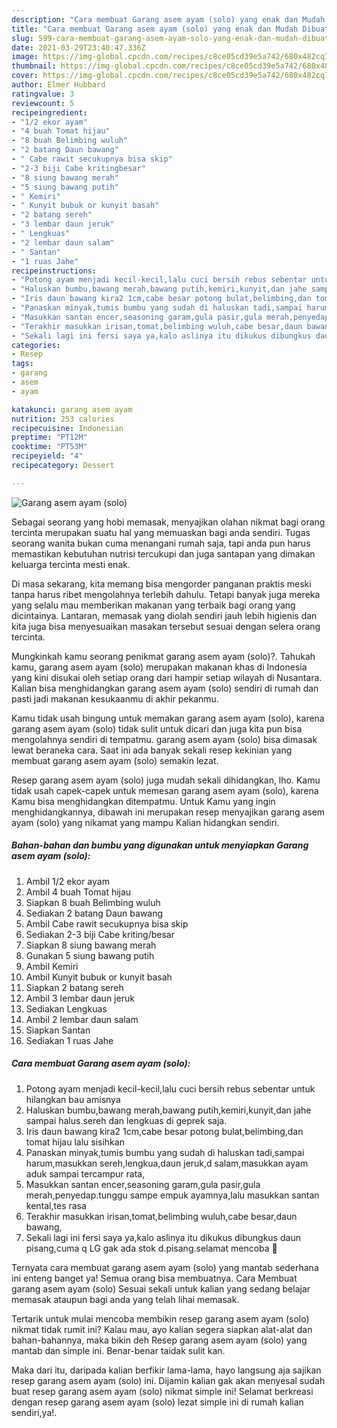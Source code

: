 ```yaml
---
description: "Cara membuat Garang asem ayam (solo) yang enak dan Mudah Dibuat"
title: "Cara membuat Garang asem ayam (solo) yang enak dan Mudah Dibuat"
slug: 599-cara-membuat-garang-asem-ayam-solo-yang-enak-dan-mudah-dibuat
date: 2021-03-29T23:40:47.336Z
image: https://img-global.cpcdn.com/recipes/c8ce05cd39e5a742/680x482cq70/garang-asem-ayam-solo-foto-resep-utama.jpg
thumbnail: https://img-global.cpcdn.com/recipes/c8ce05cd39e5a742/680x482cq70/garang-asem-ayam-solo-foto-resep-utama.jpg
cover: https://img-global.cpcdn.com/recipes/c8ce05cd39e5a742/680x482cq70/garang-asem-ayam-solo-foto-resep-utama.jpg
author: Elmer Hubbard
ratingvalue: 3
reviewcount: 5
recipeingredient:
- "1/2 ekor ayam"
- "4 buah Tomat hijau"
- "8 buah Belimbing wuluh"
- "2 batang Daun bawang"
- " Cabe rawit secukupnya bisa skip"
- "2-3 biji Cabe kritingbesar"
- "8 siung bawang merah"
- "5 siung bawang putih"
- " Kemiri"
- " Kunyit bubuk or kunyit basah"
- "2 batang sereh"
- "3 lembar daun jeruk"
- " Lengkuas"
- "2 lembar daun salam"
- " Santan"
- "1 ruas Jahe"
recipeinstructions:
- "Potong ayam menjadi kecil-kecil,lalu cuci bersih rebus sebentar untuk hilangkan bau amisnya"
- "Haluskan bumbu,bawang merah,bawang putih,kemiri,kunyit,dan jahe sampai halus.sereh dan lengkuas di geprek saja."
- "Iris daun bawang kira2 1cm,cabe besar potong bulat,belimbing,dan tomat hijau lalu sisihkan"
- "Panaskan minyak,tumis bumbu yang sudah di haluskan tadi,sampai harum,masukkan sereh,lengkua,daun jeruk,d salam,masukkan ayam aduk sampai tercampur rata,"
- "Masukkan santan encer,seasoning garam,gula pasir,gula merah,penyedap.tunggu sampe empuk ayamnya,lalu masukkan santan kental,tes rasa"
- "Terakhir masukkan irisan,tomat,belimbing wuluh,cabe besar,daun bawang,"
- "Sekali lagi ini fersi saya ya,kalo aslinya itu dikukus dibungkus daun pisang,cuma q LG gak ada stok d.pisang.selamat mencoba 🥰"
categories:
- Resep
tags:
- garang
- asem
- ayam

katakunci: garang asem ayam 
nutrition: 253 calories
recipecuisine: Indonesian
preptime: "PT12M"
cooktime: "PT53M"
recipeyield: "4"
recipecategory: Dessert

---
```



![Garang asem ayam (solo)](https://img-global.cpcdn.com/recipes/c8ce05cd39e5a742/680x482cq70/garang-asem-ayam-solo-foto-resep-utama.jpg)

Sebagai seorang yang hobi memasak, menyajikan olahan nikmat bagi orang tercinta merupakan suatu hal yang memuaskan bagi anda sendiri. Tugas seorang  wanita bukan cuma menangani rumah saja, tapi anda pun harus memastikan kebutuhan nutrisi tercukupi dan juga santapan yang dimakan keluarga tercinta mesti enak.

Di masa  sekarang, kita memang bisa mengorder panganan praktis meski tanpa harus ribet mengolahnya terlebih dahulu. Tetapi banyak juga mereka yang selalu mau memberikan makanan yang terbaik bagi orang yang dicintainya. Lantaran, memasak yang diolah sendiri jauh lebih higienis dan kita juga bisa menyesuaikan masakan tersebut sesuai dengan selera orang tercinta. 



Mungkinkah kamu seorang penikmat garang asem ayam (solo)?. Tahukah kamu, garang asem ayam (solo) merupakan makanan khas di Indonesia yang kini disukai oleh setiap orang dari hampir setiap wilayah di Nusantara. Kalian bisa menghidangkan garang asem ayam (solo) sendiri di rumah dan pasti jadi makanan kesukaanmu di akhir pekanmu.

Kamu tidak usah bingung untuk memakan garang asem ayam (solo), karena garang asem ayam (solo) tidak sulit untuk dicari dan juga kita pun bisa mengolahnya sendiri di tempatmu. garang asem ayam (solo) bisa dimasak lewat beraneka cara. Saat ini ada banyak sekali resep kekinian yang membuat garang asem ayam (solo) semakin lezat.

Resep garang asem ayam (solo) juga mudah sekali dihidangkan, lho. Kamu tidak usah capek-capek untuk memesan garang asem ayam (solo), karena Kamu bisa menghidangkan ditempatmu. Untuk Kamu yang ingin menghidangkannya, dibawah ini merupakan resep menyajikan garang asem ayam (solo) yang nikamat yang mampu Kalian hidangkan sendiri.

<!--inarticleads1-->

##### Bahan-bahan dan bumbu yang digunakan untuk menyiapkan Garang asem ayam (solo):

1. Ambil 1/2 ekor ayam
1. Ambil 4 buah Tomat hijau
1. Siapkan 8 buah Belimbing wuluh
1. Sediakan 2 batang Daun bawang
1. Ambil  Cabe rawit secukupnya bisa skip
1. Sediakan 2-3 biji Cabe kriting/besar
1. Siapkan 8 siung bawang merah
1. Gunakan 5 siung bawang putih
1. Ambil  Kemiri
1. Ambil  Kunyit bubuk or kunyit basah
1. Siapkan 2 batang sereh
1. Ambil 3 lembar daun jeruk
1. Sediakan  Lengkuas
1. Ambil 2 lembar daun salam
1. Siapkan  Santan
1. Sediakan 1 ruas Jahe




<!--inarticleads2-->

##### Cara membuat Garang asem ayam (solo):

1. Potong ayam menjadi kecil-kecil,lalu cuci bersih rebus sebentar untuk hilangkan bau amisnya
1. Haluskan bumbu,bawang merah,bawang putih,kemiri,kunyit,dan jahe sampai halus.sereh dan lengkuas di geprek saja.
1. Iris daun bawang kira2 1cm,cabe besar potong bulat,belimbing,dan tomat hijau lalu sisihkan
1. Panaskan minyak,tumis bumbu yang sudah di haluskan tadi,sampai harum,masukkan sereh,lengkua,daun jeruk,d salam,masukkan ayam aduk sampai tercampur rata,
1. Masukkan santan encer,seasoning garam,gula pasir,gula merah,penyedap.tunggu sampe empuk ayamnya,lalu masukkan santan kental,tes rasa
1. Terakhir masukkan irisan,tomat,belimbing wuluh,cabe besar,daun bawang,
1. Sekali lagi ini fersi saya ya,kalo aslinya itu dikukus dibungkus daun pisang,cuma q LG gak ada stok d.pisang.selamat mencoba 🥰




Ternyata cara membuat garang asem ayam (solo) yang mantab sederhana ini enteng banget ya! Semua orang bisa membuatnya. Cara Membuat garang asem ayam (solo) Sesuai sekali untuk kalian yang sedang belajar memasak ataupun bagi anda yang telah lihai memasak.

Tertarik untuk mulai mencoba membikin resep garang asem ayam (solo) nikmat tidak rumit ini? Kalau mau, ayo kalian segera siapkan alat-alat dan bahan-bahannya, maka bikin deh Resep garang asem ayam (solo) yang mantab dan simple ini. Benar-benar taidak sulit kan. 

Maka dari itu, daripada kalian berfikir lama-lama, hayo langsung aja sajikan resep garang asem ayam (solo) ini. Dijamin kalian gak akan menyesal sudah buat resep garang asem ayam (solo) nikmat simple ini! Selamat berkreasi dengan resep garang asem ayam (solo) lezat simple ini di rumah kalian sendiri,ya!.

